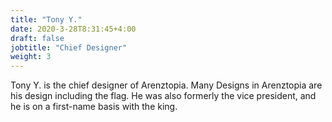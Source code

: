 ```yaml
---
title: "Tony Y."
date: 2020-3-28T8:31:45+4:00
draft: false
jobtitle: "Chief Designer"
weight: 3
---
```


Tony Y. is the chief designer of Arenztopia. Many Designs in Arenztopia are his design including the flag. He was also formerly the vice president, and he is on a first-name basis with the king.   
